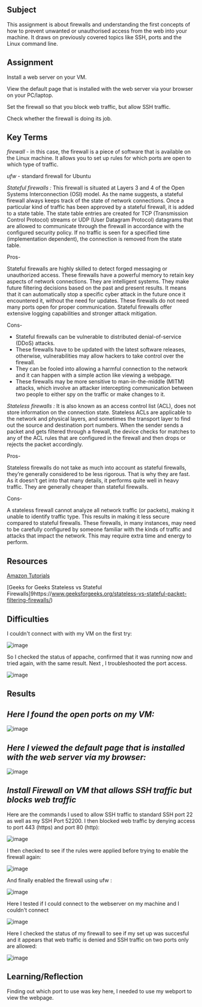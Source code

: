 ##  Subject

This assignment is about firewalls and understanding the first concepts of how to prevent unwanted or unauthorised access from the web into your machine.  It draws on previously covered topics like SSH, ports and the Linux command line.

##  Assignment

Install a web server on your VM.

View the default page that is installed with the web server via your browser on your PC/laptop.

Set the firewall so that you block web traffic, but allow SSH traffic.

Check whether the firewall is doing its job.

##  Key Terms

*firewall* - in this case, the firewall is a piece of software that is available on the Linux machine.  It allows you to set up rules for which ports are open to which type of traffic.

*ufw* - standard firewall for Ubuntu

*Stateful firewalls :* 
This firewall is situated at Layers 3 and 4 of the Open Systems Interconnection (OSI) model. As the name suggests, a stateful firewall always keeps track of the state of network connections. Once a particular kind of traffic has been approved by a stateful firewall, it is added to a state table. The state table entries are created for TCP (Transmission Control Protocol) streams or UDP (User Datagram Protocol) datagrams that are allowed to communicate through the firewall in accordance with the configured security policy.  If no traffic is seen for a specified time (implementation dependent), the connection is removed from the state table.

Pros- 

Stateful firewalls are highly skilled to detect forged messaging or unauthorized access.
These firewalls have a powerful memory to retain key aspects of network connections.
They are intelligent systems. They make future filtering decisions based on the past and present results. It means that it can automatically stop a specific cyber attack in the future once it encountered it, without the need for updates.
These firewalls do not need many ports open for proper communication.
Stateful firewalls offer extensive logging capabilities and stronger attack mitigation.


Cons-

-  Stateful firewalls can be vulnerable to distributed denial-of-service (DDoS) attacks.
-  These firewalls have to be updated with the latest software releases, otherwise, vulnerabilities may allow hackers to take control over the firewall.
-  They can be fooled into allowing a harmful connection to the network and it can happen with a simple action like viewing a webpage.
-  These firewalls may be more sensitive to man-in-the-middle (MITM) attacks, which involve an attacker intercepting communication between two people to either spy on the traffic or make changes to it.


*Stateless firewalls :*
It is also known as an access control list (ACL), does not store information on the connection state. Stateless ACLs are applicable to the network and physical layers, and sometimes the transport layer to find out the source and destination port numbers. When the sender sends a packet and gets filtered through a firewall, the device checks for matches to any of the ACL rules that are configured in the firewall and then drops or rejects the packet accordingly.

Pros-

Stateless firewalls do not take as much into account as stateful firewalls, they’re generally considered to be less rigorous. That is why they are fast.
As it doesn’t get into that many details, it performs quite well in heavy traffic.
They are generally cheaper than stateful firewalls.

Cons-

A stateless firewall cannot analyze all network traffic (or packets), making it unable to identify traffic type. This results in making it less secure compared to stateful firewalls.
These firewalls, in many instances, may need to be carefully configured by someone familiar with the kinds of traffic and attacks that impact the network. This may require extra time and energy to perform.

##  Resources

[Amazon Tutorials](https://docs.aws.amazon.com/AmazonRDS/latest/UserGuide/CHAP_Tutorials.WebServerDB.CreateWebServer.html)

[Geeks for Geeks Stateless vs Stateful Firewalls]9https://www.geeksforgeeks.org/stateless-vs-stateful-packet-filtering-firewalls/)



##  Difficulties

I couldn't connect with with my VM on the first try:

![image](https://github.com/techgrounds/cloud-assignments-E28MS/assets/151161141/78a6be34-df6a-410d-a964-6f06b062b76a)

So I checked the status of appache, confirmed that it was running now and tried again, with the same result.  Next , I troubleshooted the port access.

![image](https://github.com/techgrounds/cloud-assignments-E28MS/assets/151161141/efc1a89b-34e2-4c0c-8ae1-7c4df0699b5d)



##  Results

##  *Here I found the open ports on my VM:*

![image](https://github.com/techgrounds/cloud-assignments-E28MS/assets/151161141/d0ccdc34-130b-4dc9-a145-9844dec7b0eb)

## *Here I viewed the default page that is installed with the web server via my browser:*

![image](https://github.com/techgrounds/cloud-assignments-E28MS/assets/151161141/f23e6508-d0de-4559-ba86-87f7d01d548d)

## *Install Firewall on VM that allows SSH traffic but blocks web traffic*

Here are the commands I used to allow SSH traffic to standard SSH port 22 as well as my SSH Port 52200.  I then blocked web traffic by denying access to port 443 (https) and port 80 (http):

![image](https://github.com/techgrounds/cloud-assignments-E28MS/assets/151161141/696f51ee-6103-4b2e-984e-2b1229697b71)

I then checked to see if the rules were applied before trying to enable the firewall again:

![image](https://github.com/techgrounds/cloud-assignments-E28MS/assets/151161141/b0ef7080-dcbe-4c5f-9e9a-d0713eb82f5d)

And finally enabled the firewall using ufw :

![image](https://github.com/techgrounds/cloud-assignments-E28MS/assets/151161141/d6c00883-d352-4d93-8d54-564c0dc4adff)



Here I tested if I could connect to the webserver on my machine and I couldn't connect

![image](https://github.com/techgrounds/cloud-assignments-E28MS/assets/151161141/f2e5ba94-88c7-42f2-9021-be0228623031)

Here I checked the status of my firewall to see if my set up was succesful and it appears that web traffic is denied and SSH traffic on two ports only are allowed:

![image](https://github.com/techgrounds/cloud-assignments-E28MS/assets/151161141/abb3b454-242c-4864-b8c9-6fb85152a84e)





##  Learning/Reflection
Finding out which port to use was key here, I needed to use my webport to view the webpage. 


